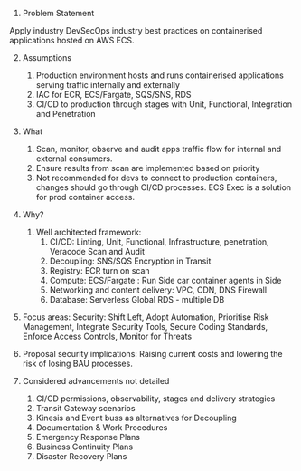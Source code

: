 1. Problem Statement


Apply industry DevSecOps industry best practices on containerised applications hosted on AWS ECS.


2. Assumptions
   1. Production environment hosts and runs containerised applications serving traffic internally and externally
   2. IAC for ECR, ECS/Fargate, SQS/SNS, RDS
   3. CI/CD to production through stages with Unit, Functional, Integration and Penetration 
3. What
   1. Scan, monitor, observe and audit apps traffic flow for internal and external consumers.
   2. Ensure results from scan are implemented based on priority
   3. Not recommended for devs to connect to production containers, changes should go through CI/CD processes. ECS Exec is a solution for prod container access. 
4. Why?
   1. Well architected framework:
      1. CI/CD: Linting, Unit, Functional, Infrastructure, penetration, Veracode Scan and Audit
      2. Decoupling: SNS/SQS Encryption in Transit 
      3. Registry: ECR turn on scan 
      4. Compute: ECS/Fargate : Run Side car container agents in Side
      5. Networking and content delivery: VPC, CDN, DNS Firewall 
      6. Database: Serverless Global RDS - multiple DB


5. Focus areas: Security: Shift Left, Adopt Automation, Prioritise Risk Management, Integrate Security Tools, Secure Coding Standards, Enforce Access Controls, Monitor for Threats 
6. Proposal security implications: Raising current costs and lowering the risk of losing BAU processes. 
7. Considered advancements not detailed 
   1. CI/CD permissions, observability, stages and delivery strategies 
   2. Transit Gateway scenarios
   3. Kinesis and Event buss as alternatives for Decoupling
   4. Documentation & Work Procedures 
   5. Emergency Response Plans 
   6. Business Continuity Plans
   7. Disaster Recovery Plans